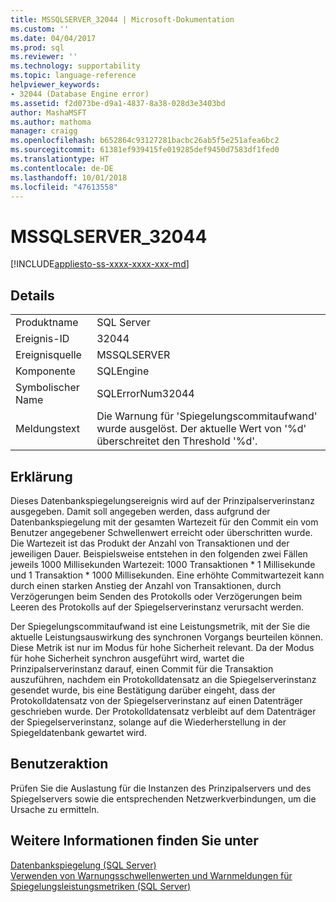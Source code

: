 ```yaml
---
title: MSSQLSERVER_32044 | Microsoft-Dokumentation
ms.custom: ''
ms.date: 04/04/2017
ms.prod: sql
ms.reviewer: ''
ms.technology: supportability
ms.topic: language-reference
helpviewer_keywords:
- 32044 (Database Engine error)
ms.assetid: f2d073be-d9a1-4837-8a38-028d3e3403bd
author: MashaMSFT
ms.author: mathoma
manager: craigg
ms.openlocfilehash: b652864c93127281bacbc26ab5f5e251afea6bc2
ms.sourcegitcommit: 61381ef939415fe019285def9450d7583df1fed0
ms.translationtype: HT
ms.contentlocale: de-DE
ms.lasthandoff: 10/01/2018
ms.locfileid: "47613558"
---
```

# <a name="mssqlserver32044"></a>MSSQLSERVER_32044
[!INCLUDE[appliesto-ss-xxxx-xxxx-xxx-md](../../includes/appliesto-ss-xxxx-xxxx-xxx-md.md)]
  
## <a name="details"></a>Details  
  
|||  
|-|-|  
|Produktname|SQL Server|  
|Ereignis-ID|32044|  
|Ereignisquelle|MSSQLSERVER|  
|Komponente|SQLEngine|  
|Symbolischer Name|SQLErrorNum32044|  
|Meldungstext|Die Warnung für 'Spiegelungscommitaufwand' wurde ausgelöst. Der aktuelle Wert von '%d' überschreitet den Threshold '%d'.|  
  
## <a name="explanation"></a>Erklärung  
Dieses Datenbankspiegelungsereignis wird auf der Prinzipalserverinstanz ausgegeben. Damit soll angegeben werden, dass aufgrund der Datenbankspiegelung mit der gesamten Wartezeit für den Commit ein vom Benutzer angegebener Schwellenwert erreicht oder überschritten wurde. Die Wartezeit ist das Produkt der Anzahl von Transaktionen und der jeweiligen Dauer. Beispielsweise entstehen in den folgenden zwei Fällen jeweils 1000 Millisekunden Wartezeit: 1000 Transaktionen * 1 Millisekunde und 1 Transaktion \* 1000 Millisekunden. Eine erhöhte Commitwartezeit kann durch einen starken Anstieg der Anzahl von Transaktionen, durch Verzögerungen beim Senden des Protokolls oder Verzögerungen beim Leeren des Protokolls auf der Spiegelserverinstanz verursacht werden.  
  
Der Spiegelungscommitaufwand ist eine Leistungsmetrik, mit der Sie die aktuelle Leistungsauswirkung des synchronen Vorgangs beurteilen können. Diese Metrik ist nur im Modus für hohe Sicherheit relevant. Da der Modus für hohe Sicherheit synchron ausgeführt wird, wartet die Prinzipalserverinstanz darauf, einen Commit für die Transaktion auszuführen, nachdem ein Protokolldatensatz an die Spiegelserverinstanz gesendet wurde, bis eine Bestätigung darüber eingeht, dass der Protokolldatensatz von der Spiegelserverinstanz auf einen Datenträger geschrieben wurde. Der Protokolldatensatz verbleibt auf dem Datenträger der Spiegelserverinstanz, solange auf die Wiederherstellung in der Spiegeldatenbank gewartet wird.  
  
## <a name="user-action"></a>Benutzeraktion  
Prüfen Sie die Auslastung für die Instanzen des Prinzipalservers und des Spiegelservers sowie die entsprechenden Netzwerkverbindungen, um die Ursache zu ermitteln.  
  
## <a name="see-also"></a>Weitere Informationen finden Sie unter  
[Datenbankspiegelung &#40;SQL Server&#41;](~/database-engine/database-mirroring/database-mirroring-sql-server.md)  
[Verwenden von Warnungsschwellenwerten und Warnmeldungen für Spiegelungsleistungsmetriken &#40;SQL Server&#41;](~/database-engine/database-mirroring/use-warning-thresholds-and-alerts-on-mirroring-performance-metrics-sql-server.md)  
  
